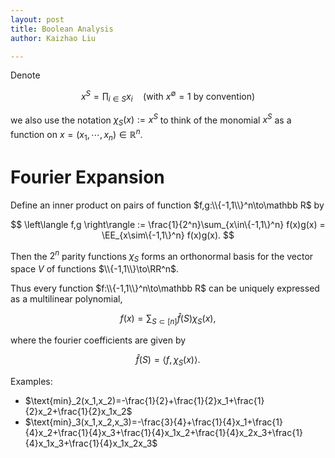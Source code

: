 ```yaml
---
layout: post
title: Boolean Analysis
author: Kaizhao Liu

---
```


Denote 

$$
 x^S=\prod_{i\in S} x_i \quad (\text{with } x^\emptyset=1\text{ by convention}) 
$$

we also use the notation $\chi_S(x):=x^S$ to think of the monomial $x^S$ as a function on $x=(x_1,\cdots,x_n)\in\mathbb R^n$.



# Fourier Expansion

Define an inner product on pairs of function $f,g:\\{-1,1\\}^n\to\mathbb R$ by 

$$
\left\langle f,g \right\rangle := \frac{1}{2^n}\sum_{x\in\{-1,1\}^n} f(x)g(x) = \EE_{x\sim\{-1,1\}^n} f(x)g(x).
$$

Then the $2^n$ parity functions $\chi_S$ forms an orthonormal basis for the vector space $V$ of functions $\\{-1,1\\}\to\RR^n$.

Thus every function $f:\\{-1,1\\}^n\to\mathbb R$ can be uniquely expressed as a multilinear polynomial,

$$
f(x)=\sum_{S\subset [n]}\hat{f}(S)\chi_S(x),
$$

where the fourier coefficients are given by 

$$
\hat{f}(S)=\left\langle f,\chi_S(x) \right\rangle .
$$

Examples:
- $\text{min}_2(x_1,x_2)=-\frac{1}{2}+\frac{1}{2}x_1+\frac{1}{2}x_2+\frac{1}{2}x_1x_2$
- $\text{min}_3(x_1,x_2,x_3)=-\frac{3}{4}+\frac{1}{4}x_1+\frac{1}{4}x_2+\frac{1}{4}x_3+\frac{1}{4}x_1x_2+\frac{1}{4}x_2x_3+\frac{1}{4}x_1x_3+\frac{1}{4}x_1x_2x_3$